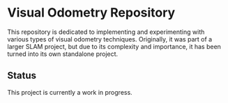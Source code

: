 # Visual Odometry Repository

This repository is dedicated to implementing and experimenting with various types of visual odometry techniques. Originally, it was part of a larger SLAM project, but due to its complexity and importance, it has been turned into its own standalone project.

## Status

This project is currently a work in progress.